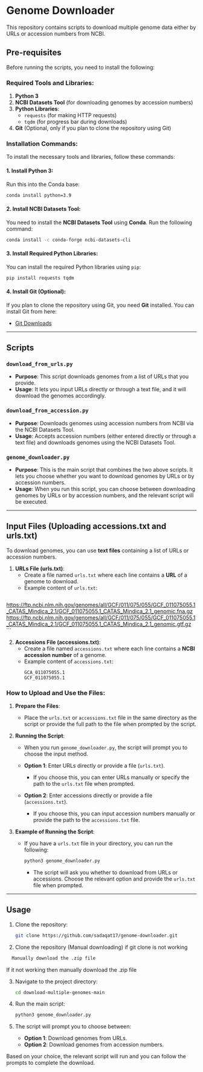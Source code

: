 # Genome Downloader

This repository contains scripts to download multiple genome data either by URLs or accession numbers from NCBI.

## Pre-requisites

Before running the scripts, you need to install the following:

### Required Tools and Libraries:

1. **Python 3**
2. **NCBI Datasets Tool** (for downloading genomes by accession numbers)
3. **Python Libraries**:
   - `requests` (for making HTTP requests)
   - `tqdm` (for progress bar during downloads)
4. **Git** (Optional, only if you plan to clone the repository using Git)

### Installation Commands:

To install the necessary tools and libraries, follow these commands:

#### 1. Install **Python 3**:
Run this into the Conda base:
```bash
conda install python=3.9
```

#### 2. Install **NCBI Datasets Tool**:
You need to install the **NCBI Datasets Tool** using **Conda**. Run the following command:
```bash
conda install -c conda-forge ncbi-datasets-cli
```

#### 3. Install Required Python Libraries:
You can install the required Python libraries using `pip`:
```bash
pip install requests tqdm
```

#### 4. Install **Git** (Optional):
If you plan to clone the repository using Git, you need **Git** installed. You can install Git from here:
- [Git Downloads](https://git-scm.com/downloads)

---

## Scripts

### `download_from_urls.py`
- **Purpose**: This script downloads genomes from a list of URLs that you provide.
- **Usage**: It lets you input URLs directly or through a text file, and it will download the genomes accordingly.

### `download_from_accession.py`
- **Purpose**: Downloads genomes using accession numbers from NCBI via the NCBI Datasets Tool.
- **Usage**: Accepts accession numbers (either entered directly or through a text file) and downloads genomes using the NCBI Datasets Tool.

### `genome_downloader.py`
- **Purpose**: This is the main script that combines the two above scripts. It lets you choose whether you want to download genomes by URLs or by accession numbers.
- **Usage**: When you run this script, you can choose between downloading genomes by URLs or by accession numbers, and the relevant script will be executed.

---

## Input Files (Uploading accessions.txt and urls.txt)

To download genomes, you can use **text files** containing a list of URLs or accession numbers.

1. **URLs File (urls.txt)**:
   - Create a file named `urls.txt` where each line contains a **URL** of a genome to download.
   - Example content of `urls.txt`:
     ```
https://ftp.ncbi.nlm.nih.gov/genomes/all/GCF/011/075/055/GCF_011075055.1_CATAS_Mindica_2.1/GCF_011075055.1_CATAS_Mindica_2.1_genomic.fna.gz
https://ftp.ncbi.nlm.nih.gov/genomes/all/GCF/011/075/055/GCF_011075055.1_CATAS_Mindica_2.1/GCF_011075055.1_CATAS_Mindica_2.1_genomic.gtf.gz
     ```
   
2. **Accessions File (accessions.txt)**:
   - Create a file named `accessions.txt` where each line contains a **NCBI accession number** of a genome.
   - Example content of `accessions.txt`:
     ```
     GCA_011075055.1
     GCF_011075055.1
     ```

### How to Upload and Use the Files:

1. **Prepare the Files**:
   - Place the `urls.txt` or `accessions.txt` file in the same directory as the script or provide the full path to the file when prompted by the script.

2. **Running the Script**:
   - When you run `genome_downloader.py`, the script will prompt you to choose the input method.
   
   - **Option 1**: Enter URLs directly or provide a file (`urls.txt`).
     - If you choose this, you can enter URLs manually or specify the path to the `urls.txt` file when prompted.
   
   - **Option 2**: Enter accessions directly or provide a file (`accessions.txt`).
     - If you choose this, you can input accession numbers manually or provide the path to the `accessions.txt` file.

3. **Example of Running the Script**:
   - If you have a `urls.txt` file in your directory, you can run the following:
     ```bash
     python3 genome_downloader.py
     ```
     - The script will ask you whether to download from URLs or accessions. Choose the relevant option and provide the `urls.txt` file when prompted.

---

## Usage

1. Clone the repository:
   ```bash
   git clone https://github.com/sadaqat17/genome-downloader.git
   ```
1. Clone the repository (Manual downloading) if git clone is not working
 ```bash
   Manually download the .zip file
   ```
   If it not working then manually download the .zip file

3. Navigate to the project directory:
   ```bash
   cd download-multiple-genomes-main
   ```

4. Run the main script:
   ```bash
   python3 genome_downloader.py
   ```

5. The script will prompt you to choose between:
   - **Option 1**: Download genomes from URLs.
   - **Option 2**: Download genomes from accession numbers.

Based on your choice, the relevant script will run and you can follow the prompts to complete the download.
